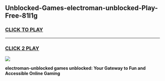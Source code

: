
## Unblocked-Games-electroman-unblocked-Play-Free-81l1g
<h3>
<a href="https://premium76.site?title=electroman-unblocked&ref=19M">CLICK TO PLAY</a></h3>
<hr>

<h3>
<a href="https://premium76.site?title=electroman-unblocked&ref=19M">CLICK 2 PLAY</a>
  
</h3>

<a href="https://premium76.site?title=electroman-unblocked&ref=19M"><img src="https://clearcache.store/games.png"></a>


**electroman-unblocked games unblocked: Your Gateway to Fun and Accessible Online Gaming**
